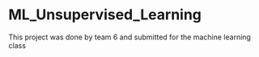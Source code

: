 # ML_Unsupervised_Learning
This project was done by team 6 and submitted for the machine learning class
